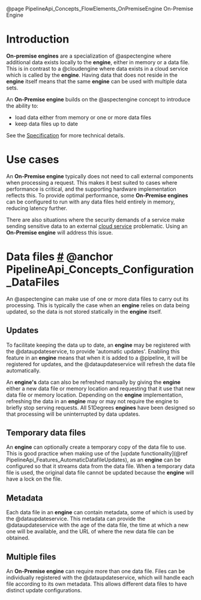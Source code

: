 @page PipelineApi_Concepts_FlowElements_OnPremiseEngine On-Premise Engine

# Introduction

**On-premise engines** are a specialization of @aspectengine where additional data exists locally to
the **engine**, either in memory or a data file. This is in contrast to a @cloudengine where data
exists in a cloud service which is called by the **engine**. Having data that does not reside in the
**engine** itself means that the same **engine** can be used with multiple data sets.

An **On-Premise engine** builds on the @aspectengine concept to introduce the ability to:
* load data either from memory or one or more data files
* keep data files up to date

See the
[Specification](https://github.com/51Degrees/specifications/blob/main/pipeline-specification/conceptual-overview.md#On-Premise-engines)
for more technical details.

# Use cases

An **On-Premise engine** typically does not need to call external components when processing a request.
This makes it best suited to cases where performance is critical, and the supporting hardware implementation
reflects this. To provide optimal performance, some **On-Premise engines** can be configured to run 
with any data files held entirely in memory, reducing latency further.

There are also situations where the security demands of a service make sending sensitive data to an
external [cloud service](@term{CloudService}) problematic. Using an **On-Premise engine** will address this issue.

# Data files <a href="#PipelineApi_Concepts_Configuration_DataFiles">#</a> @anchor PipelineApi_Concepts_Configuration_DataFiles

An @aspectengine can make use of one or more data files to carry out its processing. This is typically the 
case when an **engine** relies on data being updated, so the data is not stored statically in the **engine** itself.

## Updates

To facilitate keeping the data up to date, an **engine** may be registered with the @dataupdateservice, to provide 'automatic updates'. Enabling this feature
in an **engine** means that when it is added to a @pipeline, it will be registered for updates, and the @dataupdateservice
will refresh the data file automatically.

An **engine's** data can also be refreshed manually by giving the **engine** either a new data file or memory location and requesting that
it use that new data file or memory location. Depending on the **engine** implementation, refreshing the data in an **engine** may or may not require the engine to
briefly stop serving requests. 
All 51Degrees **engines** have been designed so that processing will be uninterrupted by data updates.

## Temporary data files

An **engine** can optionally create a temporary copy of the data file to use. This is good practice when making use of the
[update functionality](@ref PipelineApi_Features_AutomaticDatafileUpdates), as an **engine** can be configured so that it streams data from the data file. When a temporary data file
is used, the original data file cannot be updated because the **engine** will have a lock on the file.

## Metadata

Each data file in an **engine** can contain metadata, some of which is used by the @dataupdateservice. This metadata can provide
the @dataupdateservice with the age of the data file, the time at which a new one will be available, and the URL of where the new data file can be obtained.

## Multiple files

An **On-Premise engine** can require more than one data file. Files can be individually registered with the @dataupdateservice, 
which will handle each file according to its own metadata. This allows different data files to have distinct update configurations.
